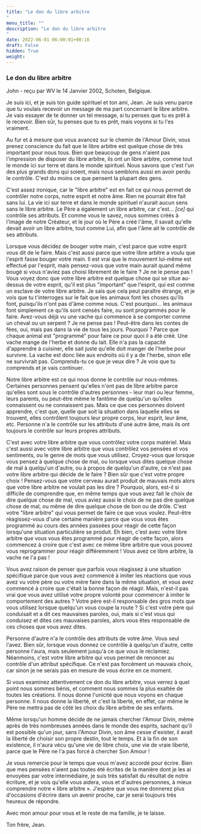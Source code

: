 ```yaml
---
title: "Le don du libre arbitre
"
menu_title: ""
description: "Le don du libre arbitre
"
date: 2022-06-01 06:00:01+00:16
draft: False
hidden: True
weight:
---
```

### Le don du libre arbitre

John - reçu par WV le 14 Janvier 2002, Schoten, Belgique.

Je suis ici, et je suis ton guide spirituel et ton ami, Jean. Je suis venu parce que tu voulais recevoir un message de ma part concernant le libre arbitre. Je vais essayer de te donner un tel message, si tu penses que tu es prêt à le recevoir. Bien sûr, tu penses que tu es prêt, mais voyons si tu l'es vraiment.

Au fur et à mesure que vous avancez sur le chemin de l'Amour Divin, vous prenez conscience du fait que le libre arbitre est quelque chose de très important pour nous tous. Bien que beaucoup de gens n'aient pas l'impression de disposer du libre arbitre, ils ont un libre arbitre, comme tout le monde ici sur terre et dans le monde spirituel. Nous savons que c'est l'un des plus grands dons qui soient, mais nous semblons aussi en avoir perdu le contrôle. C'est du moins ce que pensent la plupart des gens.

C'est assez ironique, car le "libre arbitre" est en fait ce qui nous permet de contrôler notre corps, notre esprit et notre âme. Rien ne pourrait être fait sans lui. La vie ici sur terre et dans le monde spirituel n'aurait aucun sens sans le libre arbitre. Le Père a également un libre arbitre, car c'est... *[ce]* qui contrôle ses attributs. Et comme vous le savez, nous sommes créés à l'image de notre Créateur, et le jour où le Père a créé l'âme, Il savait qu'elle devait avoir un libre arbitre, tout comme Lui, afin que l'âme ait le contrôle de ses attributs.

Lorsque vous décidez de bouger votre main, c'est parce que votre esprit vous dit de le faire. Mais c'est aussi parce que votre libre arbitre a voulu que l'esprit fasse bouger votre main. Il est vrai que le mouvement lui-même est effectué par l'esprit, mais pensez-vous que votre main aurait quand même bougé si vous n'aviez pas choisi librement de le faire ? Je ne le pense pas ! Vous voyez donc que votre libre arbitre est quelque chose qui se situe au-dessus de votre esprit, qu'il est plus "important" que l'esprit, qui est comme un esclave de votre libre arbitre. Je sais que cela peut paraître étrange, et je vois que tu t'interroges sur le fait que les animaux font les choses qu'ils font, puisqu'ils n'ont pas d'âme comme nous. C'est pourquoi... les animaux font simplement ce qu'ils sont censés faire, ou sont programmés pour le faire. Avez-vous déjà vu une vache qui commence à se comporter comme un cheval ou un serpent ? Je ne pense pas ! Peut-être dans les contes de fées, oui, mais pas dans la vie de tous les jours. Pourquoi ? Parce que chaque animal est "programmé" pour faire ce pour quoi il a été créé. Une vache mange de l'herbe et donne du lait. Elle n'a pas la capacité d'apprendre à cuisiner, elle sait juste qu'elle doit manger de l'herbe pour survivre. La vache est donc liée aux endroits où il y a de l'herbe, sinon elle ne survivrait pas. Comprends-tu ce que je veux dire ? Je vois que tu comprends et je vais continuer.

Notre libre arbitre est ce qui nous donne le contrôle sur nous-mêmes. Certaines personnes pensent qu'elles n'ont pas de libre arbitre parce qu'elles sont sous le contrôle d'autres personnes - leur mari ou leur femme, leurs parents, ou peut-être même le fantôme de quelqu'un qu'elles connaissent ou ne connaissent pas. Mais ce que ces personnes doivent apprendre, c'est que, quelle que soit la situation dans laquelle elles se trouvent, elles contrôlent toujours leur propre corps, leur esprit, leur âme, etc. Personne n'a le contrôle sur les attributs d'une autre âme, mais ils ont toujours le contrôle sur leurs propres attributs.

C'est avec votre libre arbitre que vous contrôlez votre corps matériel. Mais c'est aussi avec votre libre arbitre que vous contrôlez vos pensées et vos sentiments, ou le genre de mots que vous utilisez. Croyez-vous que lorsque vous pensez à quelque chose de mal, ou lorsque vous dites quelque chose de mal à quelqu'un d'autre, ou à propos de quelqu'un d'autre, ce n'est pas votre libre arbitre qui décide de le faire ? Bien sûr que c'est votre propre choix ! Pensez-vous que votre cerveau aurait produit de mauvais mots alors que votre libre arbitre ne voulait pas les dire ? Pourquoi, alors, est-il si difficile de comprendre que, en même temps que vous avez fait le choix de dire quelque chose de mal, vous aviez aussi le choix de ne pas dire quelque chose de mal, ou même de dire quelque chose de bon ou de drôle. C'est votre "libre arbitre" qui vous permet de faire ce que vous voulez. Peut-être réagissez-vous d'une certaine manière parce que vous vous êtes programmé au cours des années passées pour réagir de cette façon lorsqu'une situation particulière se produit. Eh bien, c'est avec votre libre arbitre que vous vous êtes programmé pour réagir de cette façon, alors commencez à croire que c'est avec ce même libre arbitre que vous pouvez vous reprogrammer pour réagir différemment ! Vous avez ce libre arbitre, la vache ne l'a pas !

Vous avez raison de penser que parfois vous réagissez à une situation spécifique parce que vous avez commencé à imiter les réactions que vous avez vu votre père ou votre mère faire dans la même situation, et vous avez commencé à croire que c'était la bonne façon de réagir. Mais, n'est-il pas vrai que vous avez utilisé votre propre volonté pour commencer à imiter le comportement des autres ? Votre père est-il responsable des gros mots que vous utilisez lorsque quelqu'un vous coupe la route ? Si c'est votre père qui conduisait et a dit ces mauvaises paroles, oui, mais si c'est vous qui conduisez et dites ces mauvaises paroles, alors vous êtes responsable de ces choses que vous avez dites.

Personne d'autre n'a le contrôle des attributs de votre âme. Vous seul l'avez. Bien sûr, lorsque vous donnez ce contrôle à quelqu'un d'autre, cette personne l'aura, mais seulement jusqu'à ce que vous le réclamiez. Néanmoins, c'est votre libre arbitre qui vous permet de renoncer au contrôle d'un attribut spécifique. Ce n'est pas forcément un mauvais choix, car sinon je ne serais pas en mesure de vous écrire en ce moment.

Si vous examinez attentivement ce don du libre arbitre, vous verrez à quel point nous sommes bénis, et comment nous sommes la plus exaltée de toutes les créations. Il nous donne l'unicité que nous voyons en chaque personne. Il nous donne la liberté, et c'est la liberté, en effet, car même le Père ne mettra pas de côté les choix du libre arbitre de ses enfants.

Même lorsqu'un homme décide de ne jamais chercher l'Amour Divin, même après de très nombreuses années dans le monde des esprits, sachant qu'il est possible qu'un jour, sans l'Amour Divin, son âme cesse d'exister, il avait la liberté de choisir son propre destin, tout le temps. Et à la fin de son existence, il n'aura vécu qu'une vie de libre choix, une vie de vraie liberté, parce que le Père ne l'a pas forcé à chercher Son Amour !

Je vous remercie pour le temps que vous m'avez accordé pour écrire. Bien que mes pensées n'aient pas toutes été écrites de la manière dont je les ai envoyées par votre intermédiaire, je suis très satisfait du résultat de notre écriture, et je vois qu'elle vous aidera, vous et d'autres personnes, à mieux comprendre notre « libre arbitre ». J'espère que vous me donnerez plus d'occasions d'écrire dans un avenir proche, car je serai toujours très heureux de répondre.

Avec mon amour pour vous et le reste de ma famille, je te laisse.

Ton frère, Jean.
